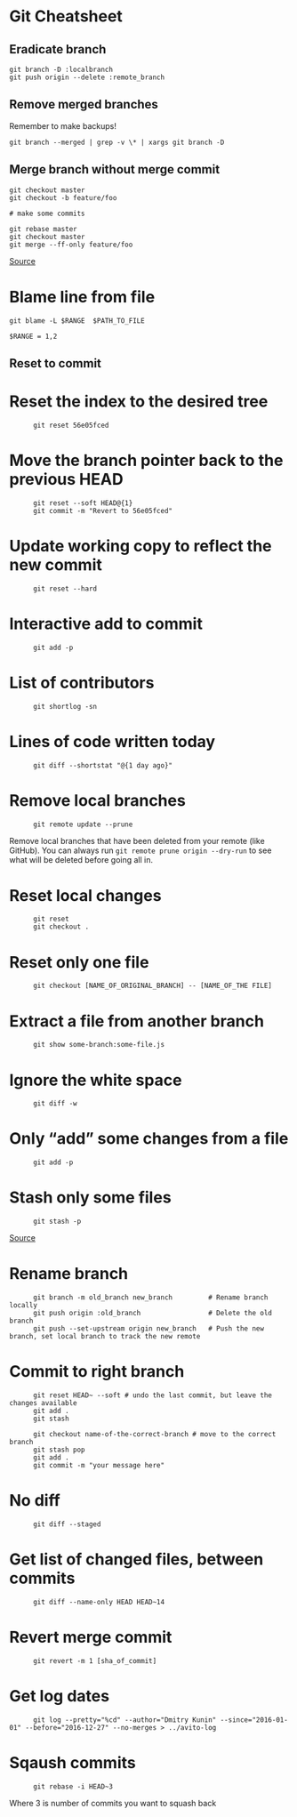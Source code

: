 # Git Cheatsheet

## Eradicate branch
```console
git branch -D :localbranch
git push origin --delete :remote_branch
```
## Remove merged branches 

Remember to make backups!

```console
git branch --merged | grep -v \* | xargs git branch -D 
```

## Merge branch without merge commit

```console
git checkout master
git checkout -b feature/foo

# make some commits

git rebase master
git checkout master
git merge --ff-only feature/foo
```

[Source](http://stackoverflow.com/a/16358699/5147646)

# Blame line from file
```console
git blame -L $RANGE  $PATH_TO_FILE

$RANGE = 1,2
```
## Reset to commit

# Reset the index to the desired tree
```console
      git reset 56e05fced
```

# Move the branch pointer back to the previous HEAD
```console
      git reset --soft HEAD@{1}
      git commit -m "Revert to 56e05fced"
```

# Update working copy to reflect the new commit
```console
      git reset --hard
```

# Interactive add to commit
```console
      git add -p
```

# List of contributors
```console
      git shortlog -sn
```

# Lines of code written today
```console
      git diff --shortstat "@{1 day ago}"
```


# Remove local branches
```console
      git remote update --prune
```
Remove local branches that have been deleted from your remote (like GitHub). You can always run ```git remote prune origin --dry-run``` to see what will be deleted before going all in.

# Reset local changes
```console
      git reset
      git checkout .
```

# Reset only one file
```console
      git checkout [NAME_OF_ORIGINAL_BRANCH] -- [NAME_OF_THE FILE]
```

# Extract a file from another branch
```console
      git show some-branch:some-file.js
```

# Ignore the white space
```console
      git diff -w
```

# Only “add” some changes from a file
```console
      git add -p
```

# Stash only some files
```console
      git stash -p
```

[Source](http://ohshitgit.com/)

# Rename branch
```console
      git branch -m old_branch new_branch         # Rename branch locally    
      git push origin :old_branch                 # Delete the old branch    
      git push --set-upstream origin new_branch   # Push the new branch, set local branch to track the new remote
```

# Commit to right branch
```console
      git reset HEAD~ --soft # undo the last commit, but leave the changes available
      git add .
      git stash

      git checkout name-of-the-correct-branch # move to the correct branch
      git stash pop
      git add .
      git commit -m "your message here"
```

# No diff 
```console
      git diff --staged
```

# Get list of changed files, between commits
```console
      git diff --name-only HEAD HEAD~14
```

# Revert merge commit
```console
      git revert -m 1 [sha_of_commit]
```

# Get log dates
```console
      git log --pretty="%cd" --author="Dmitry Kunin" --since="2016-01-01" --before="2016-12-27" --no-merges > ../avito-log
```

# Sqaush commits
```console
      git rebase -i HEAD~3
```

Where 3 is number of commits you want to squash back